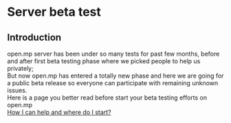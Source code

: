 # Server beta test

## Introduction

open.mp server has been under so many tests for past few months, before and after first beta testing phase where we picked people to help us privately;  
But now open.mp has entered a totally new phase and here we are going for a public beta release so everyone can participate with remaining unknown issues.  
Here is a page you better read before start your beta testing efforts on open.mp  
[How I can help and where do I start?](https://github.com/openmultiplayer/server-beta/blob/master/HOWTOHELP.md)
